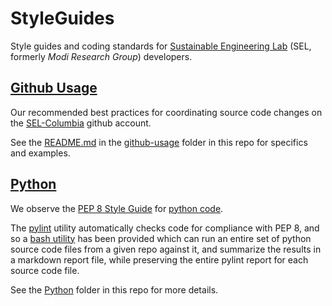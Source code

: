 StyleGuides
===========

Style guides and coding standards for [Sustainable Engineering Lab](http://modilabs.org) (SEL, formerly _Modi Research Group_) developers.

[Github Usage](github-usage)
------------

Our recommended best practices for coordinating source code changes on the [SEL-Columbia](https://github.com/SEL-Columbia) github account.

See the [README.md](github-usage/README.md) in the [github-usage](github-usage) folder in this repo for specifics and examples.


[Python](Python)
------
We observe the [PEP 8 Style Guide](http://www.python.org/dev/peps/pep-0008/) for [python code](http://www.python.org/).

The [pylint](http://pylint.org/) utility automatically checks code for compliance with PEP 8, and so a [bash utility](Python/generate_qc_makefile.sh) has been provided which can run an entire set of python source code files from a given repo against it, and summarize the results in a markdown report file, while preserving the entire pylint report for each source code file. 

See the [Python](Python) folder in this repo for more details.
